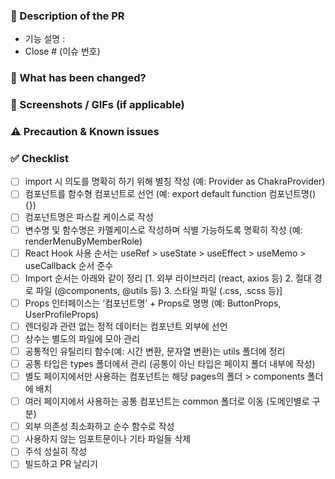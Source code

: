 ### 📄 Description of the PR

- 기능 설명 :
- Close # (이슈 번호)

### 🔧 What has been changed?

<!-- 이번 PR에서의 변경점 (- 코드 변경, 기능 추가, 버그 수정 등.)-->

### 📸 Screenshots / GIFs (if applicable)

<!-- 가능하다면 스크린샷이나 GIF를 첨부해주세요 -->

### ⚠️ Precaution & Known issues

<!-- 리뷰할 때 고려해야 할 부분, 수정이 필요한 부분, 아직 해결되지 않는 문제, 개선해야 할 사항 -->

### ✅ Checklist

- [ ] import 시 의도를 명확히 하기 위해 별칭 작성 (예: Provider as ChakraProvider)
- [ ] 컴포넌트를 함수형 컴포넌트로 선언 (예: export default function 컴포넌트명() {})
- [ ] 컴포넌트명은 파스칼 케이스로 작성
- [ ] 변수명 및 함수명은 카멜케이스로 작성하며 식별 가능하도록 명확히 작성 (예: renderMenuByMemberRole)
- [ ] React Hook 사용 순서는 useRef > useState > useEffect > useMemo > useCallback 순서 준수
- [ ] Import 순서는 아래와 같이 정리
      [1. 외부 라이브러리 (react, axios 등) 2. 절대 경로 파일 (@components, @utils 등) 3. 스타일 파일 (.css, .scss 등)]
- [ ] Props 인터페이스는 ‘컴포넌트명’ + Props로 명명 (예: ButtonProps, UserProfileProps)
- [ ] 렌더링과 관련 없는 정적 데이터는 컴포넌트 외부에 선언
- [ ] 상수는 별도의 파일에 모아 관리
- [ ] 공통적인 유틸리티 함수(예: 시간 변환, 문자열 변환)는 utils 폴더에 정리
- [ ] 공통 타입은 types 폴더에서 관리 (공통이 아닌 타입은 페이지 폴더 내부에 작성)
- [ ] 별도 페이지에서만 사용하는 컴포넌트는 해당 pages의 폴더 > components 폴더에 배치
- [ ] 여러 페이지에서 사용하는 공통 컴포넌트는 common 폴더로 이동 (도메인별로 구분)
- [ ] 외부 의존성 최소화하고 순수 함수로 작성
- [ ] 사용하지 않는 임포트문이나 기타 파일들 삭제
- [ ] 주석 성실히 작성
- [ ] 빌드하고 PR 날리기
